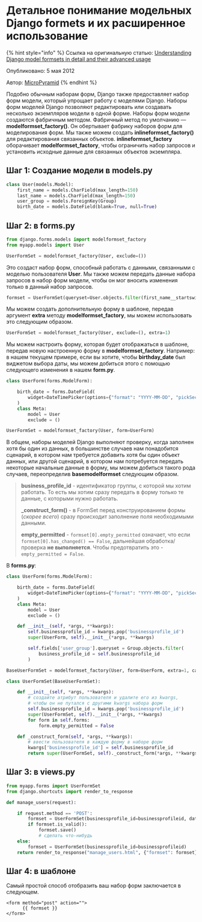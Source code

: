 # Детальное понимание модельных Django formets и их расширенное использование

{% hint style="info" %}
Ссылка на оригинальную статью: [Understanding Django model formsets in detail and their advanced usage](https://micropyramid.com/blog/understanding-djangos-model-formsets-in-detail-and-their-advanced-usage/)

Опубликовано: 5 мая 2012

Автор: [MicroPyramid](https://micropyramid.com/)
{% endhint %}

Подобно обычным наборам форм, Django также предоставляет набор форм модели, который упрощает работу с моделями Django. Наборы форм моделей Django позволяют редактировать или создавать несколько экземпляров модели в одной форме. Наборы форм модели создаются фабричным методом. Фабричный метод по умолчанию — **modelformset\_factory()**. Он обертывает фабрику наборов форм для моделирования форм. Мы также можем создать **inlineformset\_factory()** для редактирования связанных объектов. **inlineformset\_factory** оборачивает **modelformset\_factory**, чтобы ограничить набор запросов и установить исходные данные для связанных объектов экземпляра.

## Шаг 1: Создание модели в models.py

```python
class User(models.Model):
    first_name = models.CharField(max_length=150)
    last_name = models.CharField(max_length=150)
    user_group = models.ForeignKey(Group)
    birth_date = models.DateField(blank=True, null=True)
```

## Шаг 2: в forms.py

```python
from django.forms.models import modelformset_factory
from myapp.models import User

UserFormSet = modelformset_factory(User, exclude=())
```

Это создаст набор форм, способный работать с данными, связанными с моделью пользователя **User**. Мы также можем передать данные набора запросов в набор форм модели, чтобы он мог вносить изменения только в данный набор запросов.

```python
formset = UserFormSet(queryset=User.objects.filter(first_name__startswith='M'))
```

Мы можем создать дополнительную форму в шаблоне, передав аргумент **extra** методу **modelformset\_factory**, мы можем использовать это следующим образом.

```python
UserFormSet = modelformset_factory(User, exclude=(), extra=1)
```

Мы можем настроить форму, которая будет отображаться в шаблоне, передав новую настроенную форму в **modelformset\_factory**. Например: в нашем текущем примере, если вы хотите, чтобы **birthday\_date** был виджетом выбора даты, мы можем добиться этого с помощью следующего изменения в нашем **form.py**.

```python
class UserForm(forms.ModelForm):

    birth_date = forms.DateField(
        widget=DateTimePicker(options={"format": "YYYY-MM-DD", "pickSeconds": False})
    )
    class Meta:
        model = User
        exclude = ()

UserFormSet = modelformset_factory(User, form=UserForm)
```

В общем, наборы моделей Django выполняют проверку, когда заполнен хотя бы один из данных, в большинстве случаев нам понадобится сценарий, в котором нам требуется добавить хотя бы один объект данных, или другой сценарий, в котором нам потребуется передать некоторые начальные данные в форму, мы можем добиться такого рода случаев, переопределив **basemodelformset** следующим образом.

> **business\_profile\_id** - идентификатор группы, с которой мы хотим работать. То есть мы хотим сразу передать в форму только те данные, с которыми нужно работать.
>
> **\_construct\_form()** - в FormSet перед конструированием формы (_скорее всего_) сразу происходит заполнение поля необходимыми данными.
>
> **empty\_permitted** - `formset[0].empty_permitted` означает, что если `formset[0].has_changed() == False`, дальнейшая обработка/проверка **не выполняется**. Чтобы предотвратить это - `empty_permitted = False`.

В **forms.py**:

```python
class UserForm(forms.ModelForm):

    birth_date = forms.DateField(
        widget=DateTimePicker(options={"format": "YYYY-MM-DD", "pickSeconds": False})
    )
    class Meta:
        model = User
        exclude = ()

    def __init__(self, *args, **kwargs):
        self.businessprofile_id = kwargs.pop('businessprofile_id')
        super(UserForm, self).__init__(*args, **kwargs)

        self.fields['user_group'].queryset = Group.objects.filter(
            business_profile_id = self.businessprofile_id
        )

BaseUserFormSet = modelformset_factory(User, form=UserForm, extra=1, can_delete=True)

class UserFormSet(BaseUserFormSet):

    def __init__(self, *args, **kwargs):
        # создайте атрибут пользователя и удалите его из kwargs,
        # чтобы он не путался с другими kwargs набора форм
        self.businessprofile_id = kwargs.pop('businessprofile_id')
        super(UserFormSet, self).__init__(*args, **kwargs)
        for form in self.forms:
            form.empty_permitted = False

    def _construct_form(self, *args, **kwargs):
        # ввести пользователя в каждую форму в наборе форм
        kwargs['businessprofile_id'] = self.businessprofile_id
        return super(UserFormSet, self)._construct_form(*args, **kwargs)
```

## Шаг 3: в views.py

```python
from myapp.forms import UserFormSet
from django.shortcuts import render_to_response

def manage_users(request):

    if request.method == 'POST':
        formset = UserFormSet(businessprofile_id=businessprofileid, data=request.POST)
        if formset.is_valid():
            formset.save()
            # сделать что-нибудь
    else:
        formset = UserFormSet(businessprofile_id=businessprofileid)
    return render_to_response("manage_users.html", {"formset": formset})
```

## Шаг 4: в шаблоне

Самый простой способ отобразить ваш набор форм заключается в следующем.

```django
<form method="post" action="">
      {{ formset }}
</form>
```
